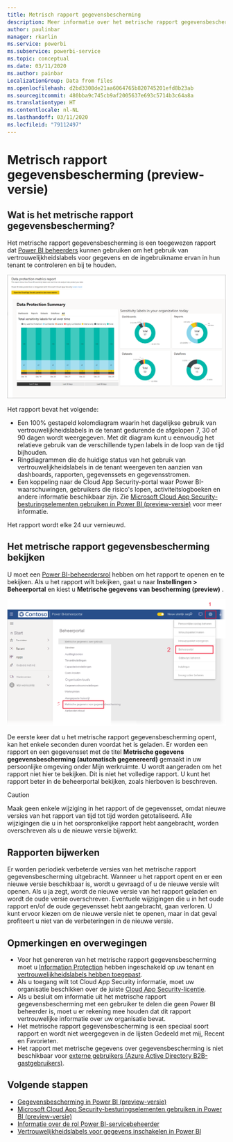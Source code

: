 ```yaml
---
title: Metrisch rapport gegevensbescherming
description: Meer informatie over het metrische rapport gegevensbescherming
author: paulinbar
manager: rkarlin
ms.service: powerbi
ms.subservice: powerbi-service
ms.topic: conceptual
ms.date: 03/11/2020
ms.author: painbar
LocalizationGroup: Data from files
ms.openlocfilehash: d2bd3308de21aa6064765b820745201efd8b23ab
ms.sourcegitcommit: 480bba9c745cb9af2005637e693c5714b3c64a8a
ms.translationtype: HT
ms.contentlocale: nl-NL
ms.lasthandoff: 03/11/2020
ms.locfileid: "79112497"
---
```

# <a name="data-protection-metrics-report-preview"></a>Metrisch rapport gegevensbescherming (preview-versie)

## <a name="what-is-the-data-protection-metrics-report"></a>Wat is het metrische rapport gegevensbescherming?
Het metrische rapport gegevensbescherming is een toegewezen rapport dat [Power BI beheerders](../service-admin-role.md) kunnen gebruiken om het gebruik van vertrouwelijkheidslabels voor gegevens en de ingebruikname ervan in hun tenant te controleren en bij te houden.

![Metrisch rapport gegevensbescherming](./media/service-security-data-protection-metrics-report/protection-metrics-seven-days-1.png)
 
Het rapport bevat het volgende:
* Een 100% gestapeld kolomdiagram waarin het dagelijkse gebruik van vertrouwelijkheidslabels in de tenant gedurende de afgelopen 7, 30 of 90 dagen wordt weergegeven. Met dit diagram kunt u eenvoudig het relatieve gebruik van de verschillende typen labels in de loop van de tijd bijhouden.
* Ringdiagrammen die de huidige status van het gebruik van vertrouwelijkheidslabels in de tenant weergeven ten aanzien van dashboards, rapporten, gegevenssets en gegevensstromen.
* Een koppeling naar de Cloud App Security-portal waar Power BI-waarschuwingen, gebruikers die risico's lopen, activiteitslogboeken en andere informatie beschikbaar zijn. Zie [Microsoft Cloud App Security-besturingselementen gebruiken in Power BI (preview-versie)](./service-security-using-microsoft-cloud-app-security-controls.md) voor meer informatie.

Het rapport wordt elke 24 uur vernieuwd.

## <a name="viewing-the-data-protection-metrics-report"></a>Het metrische rapport gegevensbescherming bekijken

U moet een [Power BI-beheerdersrol](../service-admin-role.md) hebben om het rapport te openen en te bekijken.
Als u het rapport wilt bekijken, gaat u naar **Instellingen > Beheerportal** en kiest u **Metrische gegevens van bescherming (preview)** .

![Beheerportal voor metrische gegevens van bescherming](./media/service-security-data-protection-metrics-report/protection-metrics-admin-portal.png)
 
 
De eerste keer dat u het metrische rapport gegevensbescherming opent, kan het enkele seconden duren voordat het is geladen. Er worden een rapport en een gegevensset met de titel **Metrische gegevens gegevensbescherming (automatisch gegenereerd)** gemaakt in uw persoonlijke omgeving onder Mijn werkruimte. U wordt aangeraden om het rapport niet hier te bekijken. Dit is niet het volledige rapport. U kunt het rapport beter in de beheerportal bekijken, zoals hierboven is beschreven.

> [!CAUTION]
> Maak geen enkele wijziging in het rapport of de gegevensset, omdat nieuwe versies van het rapport van tijd tot tijd worden getotaliseerd. Alle wijzigingen die u in het oorspronkelijke rapport hebt aangebracht, worden overschreven als u de nieuwe versie bijwerkt.

## <a name="report-updates"></a>Rapporten bijwerken

Er worden periodiek verbeterde versies van het metrische rapport gegevensbescherming uitgebracht. Wanneer u het rapport opent en er een nieuwe versie beschikbaar is, wordt u gevraagd of u de nieuwe versie wilt openen. Als u ja zegt, wordt de nieuwe versie van het rapport geladen en wordt de oude versie overschreven. Eventuele wijzigingen die u in het oude rapport en/of de oude gegevensset hebt aangebracht, gaan verloren. U kunt ervoor kiezen om de nieuwe versie niet te openen, maar in dat geval profiteert u niet van de verbeteringen in de nieuwe versie. 
## <a name="notes-and-considerations"></a>Opmerkingen en overwegingen
* Voor het genereren van het metrische rapport gegevensbescherming moet u [Information Protection](./service-security-enable-data-sensitivity-labels.md) hebben ingeschakeld op uw tenant en [vertrouwelijkheidslabels hebben toegepast](../designer/service-security-apply-data-sensitivity-labels.md). 
* Als u toegang wilt tot Cloud App Security informatie, moet uw organisatie beschikken over de juiste [Cloud App Security-licentie](https://docs.microsoft.com/power-bi/admin/service-security-using-microsoft-cloud-app-security-controls#microsoft-cloud-app-security-licensing).
* Als u besluit om informatie uit het metrische rapport gegevensbescherming met een gebruiker te delen die geen Power BI beheerder is, moet u er rekening mee houden dat dit rapport vertrouwelijke informatie over uw organisatie bevat.
* Het metrische rapport gegevensbescherming is een speciaal soort rapport en wordt niet weergegeven in de lijsten Gedeeld met mij, Recent en Favorieten.
* Het rapport met metrische gegevens over gegevensbescherming is niet beschikbaar voor [externe gebruikers (Azure Active Directory B2B-gastgebruikers)](../service-admin-azure-ad-b2b.md).
## <a name="next-steps"></a>Volgende stappen
* [Gegevensbescherming in Power BI (preview-versie)](./service-security-data-protection-overview.md)
* [Microsoft Cloud App Security-besturingselementen gebruiken in Power BI (preview-versie)](./service-security-using-microsoft-cloud-app-security-controls.md)
* [Informatie over de rol Power BI-servicebeheerder](../service-admin-role.md)
* [Vertrouwelijkheidslabels voor gegevens inschakelen in Power BI](./service-security-enable-data-sensitivity-labels.md)